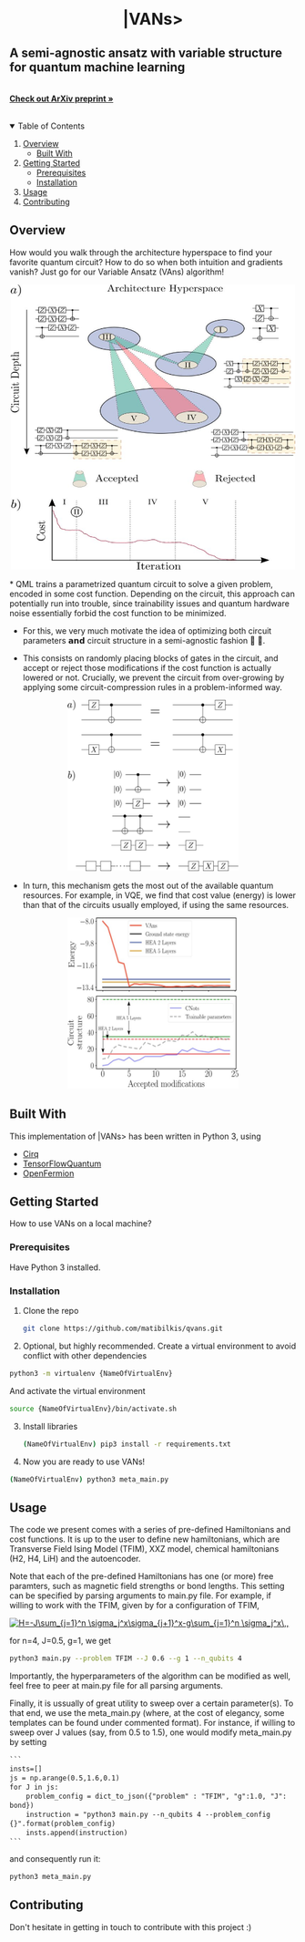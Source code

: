 <br />
<p align="center">


  <h1 align="center">|VANs> </h3>

  <p align="center">
  <h2>A semi-agnostic ansatz with variable structure for quantum machine learning </h2>
    <br />
    <a href="https://arxiv.org/abs/2103.06712"><strong>Check out ArXiv preprint »</strong></a>
    <br />
    <br />
   <!-- <a href="https://github.com/othneildrew/Best-README-Template">View Demo</a> -->
  </p>
</p>

<!-- TABLE OF CONTENTS -->
<details open="open">
  <summary>Table of Contents</summary>
  <ol>
    <li>
      <a href="#overview">Overview</a>
      <ul>
        <li><a href="#built-with">Built With</a></li>
      </ul>
    </li>
    <li>
      <a href="#getting-started">Getting Started</a>
      <ul>
        <li><a href="#prerequisites">Prerequisites</a></li>
        <li><a href="#installation">Installation</a></li>
      </ul>
    </li>
    <li><a href="#usage">Usage</a></li>
    <li><a href="#contributing">Contributing</a></li>

  </ol>
</details>



<!-- ABOUT THE PROJECT -->
## Overview

How would you walk through the architecture hyperspace to find your favorite quantum circuit? How to do so when both intuition and gradients vanish? Just go for our Variable Ansatz (VAns) algorithm!
  <p align="center">
<img src="figures_readme/fig1.jpeg" style="width:500px;height:500px;">
</p>
* QML trains a parametrized quantum circuit to solve a given problem, encoded in some cost function. Depending on the circuit, this approach can potentially run into trouble, since trainability issues and quantum hardware noise essentially forbid the cost function to be minimized.

* For this, we very much motivate the idea of optimizing both circuit parameters 𝗮𝗻𝗱 circuit structure in a semi-agnostic fashion :robot: :robot:.

* This consists on randomly placing blocks of gates in the circuit, and accept or reject those modifications if the cost function is actually lowered or not. Crucially, we prevent the circuit from over-growing by applying some circuit-compression rules in a problem-informed way.

<p align="center">
<img src="figures_readme/fig2.png" alt="Logo" style="width:300px;height:300px;">
</p>

* In turn, this mechanism gets the most out of the available quantum resources. For example, in VQE, we find that cost value (energy) is lower than that of the circuits usually employed, if using the same resources.
<p align="center">
<img src="figures_readme/fig3.jpeg" alt="Logo" style="width:300px;height:300px;">
</p>

## Built With

This implementation of |VANs> has been written in Python 3, using
* [Cirq](https://quantumai.google/cirq)
* [TensorFlowQuantum](https://www.tensorflow.org/quantum)
* [OpenFermion](https://quantumai.google/openfermion)


<!-- GETTING STARTED -->
## Getting Started

How to use VANs on a local machine?

### Prerequisites

Have Python 3 installed.

### Installation

1. Clone the repo
   ```sh
   git clone https://github.com/matibilkis/qvans.git
   ```
2. Optional, but highly recommended. Create a virtual environment to avoid conflict with other dependencies
  ```sh
  python3 -m virtualenv {NameOfVirtualEnv}
  ```
  And activate the virtual environment
  ```sh
  source {NameOfVirtualEnv}/bin/activate.sh
  ```
3. Install libraries
   ```sh
   (NameOfVirtualEnv) pip3 install -r requirements.txt
   ```
4. Now you are ready to use VANs!
  ```sh
  (NameOfVirtualEnv) python3 meta_main.py
  ```


<!-- USAGE EXAMPLES -->
## Usage

The code we present comes with a series of pre-defined Hamiltonians and cost functions. It is up to the user to define new hamiltonians, which are Transverse Field Ising Model (TFIM), XXZ model, chemical hamiltonians (H2, H4, LiH) and the autoencoder.

Note that each of the pre-defined Hamiltonians has one (or more) free paramters, such as magnetic field strengths or bond lengths. This setting can be specified by parsing arguments to main.py file. For example, if willing to work with the TFIM, given by for a configuration of TFIM,

   <a href="https://www.codecogs.com/eqnedit.php?latex=H=-J\sum_{j=1}^n&space;\sigma_j^x\sigma_{j&plus;1}^x-g\sum_{j=1}^n&space;\sigma_j^x\,," target="_blank"><img src="https://latex.codecogs.com/gif.latex?H=-J\sum_{j=1}^n&space;\sigma_j^x\sigma_{j&plus;1}^x-g\sum_{j=1}^n&space;\sigma_j^x\,," title="H=-J\sum_{j=1}^n \sigma_j^x\sigma_{j+1}^x-g\sum_{j=1}^n \sigma_j^x\,," /></a>

for n=4, J=0.5, g=1, we get

  ```sh
  python3 main.py --problem TFIM --J 0.6 --g 1 --n_qubits 4
  ```
Importantly, the hyperparameters of the algorithm can be modified as well, feel free to peer at main.py file for all parsing arguments.

Finally, it is ussually of great utility to sweep over a certain parameter(s). To that end, we use the meta_main.py (where, at the cost of elegancy, some templates can be found under commented format). For instance, if willing to sweep over J values (say, from 0.5 to 1.5), one would modify meta_main.py by setting

    ```
    insts=[]
    js = np.arange(0.5,1.6,0.1)
    for J in js:
        problem_config = dict_to_json({"problem" : "TFIM", "g":1.0, "J": bond})
        instruction = "python3 main.py --n_qubits 4 --problem_config {}".format(problem_config)
        insts.append(instruction)
    ```
and consequently run it:

  ```sh
  python3 meta_main.py
  ```

<!-- CONTRIBUTING -->
## Contributing

Don't hesitate in getting in touch to contribute with this project :)
